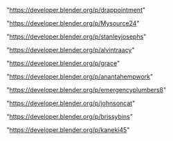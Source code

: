 "https://developer.blender.org/p/drappointment"

"https://developer.blender.org/p/Mysource24"

"https://developer.blender.org/p/stanleyjosephs"

"https://developer.blender.org/p/alvintraacy"

"https://developer.blender.org/p/grace"

"https://developer.blender.org/p/anantahempwork"

"https://developer.blender.org/p/emergencyplumbers8"

"https://developer.blender.org/p/johnsoncat"

"https://developer.blender.org/p/brissybins"

"https://developer.blender.org/p/kaneki45"

 

